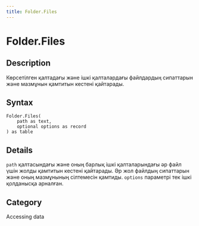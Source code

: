 ```yaml
---
title: Folder.Files
---
```


# Folder.Files


## Description

Көрсетілген қалтадағы және ішкі қалталардағы файлдардың сипаттарын және мазмұнын қамтитын кестені қайтарады.


## Syntax

```powerquery
Folder.Files(
    path as text,
    optional options as record
) as table
```


## Details

<code>path</code> қалтасындағы және оның барлық ішкі қалталарындағы әр файл үшін жолды қамтитын кестені қайтарады. Әр жол файлдың сипаттарын және оның мазмұнының сілтемесін қамтиды. <code>options</code> параметрі тек ішкі қолданысқа арналған.



## Category
Accessing data
